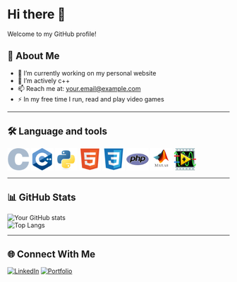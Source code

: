 # Hi there 👋

Welcome to my GitHub profile!  

## 🚀 About Me
- 🔭 I’m currently working on my personal website  
- 🌱 I’m actively c++  
- 📫 Reach me at: [your.email@example.com](mailto:your.email@example.com)  
- ⚡ In my free time I run, read and play video games

---

## 🛠️ Language and tools
<p align="left">
  <img src="https://raw.githubusercontent.com/devicons/devicon/master/icons/c/c-original.svg" alt="C" width="50" height="50"/>
  <img src="https://raw.githubusercontent.com/devicons/devicon/master/icons/cplusplus/cplusplus-original.svg" alt="C++" width="50" height="50"/>
  <img src="https://raw.githubusercontent.com/devicons/devicon/master/icons/python/python-original.svg" alt="Python" width="50" height="50"/>
  <img src="https://raw.githubusercontent.com/devicons/devicon/master/icons/html5/html5-original.svg" alt="HTML" width="50" height="50"/>
  <img src="https://raw.githubusercontent.com/devicons/devicon/master/icons/css3/css3-original.svg" alt="CSS" width="50" height="50"/>
  <img src="https://raw.githubusercontent.com/devicons/devicon/master/icons/php/php-original.svg" alt="PHP" width="50" height="50"/>
  <img src="assets/matlab.png" alt="MATLAB" width="50" height="50"/>
  <img src="assets/labview.png" alt="LabVIEW" width="50" height="50"/>
</p>


---

## 📊 GitHub Stats
![Your GitHub stats](https://github-readme-stats.vercel.app/api?username=StGeorgios&show_icons=true&theme=radical)  
![Top Langs](https://github-readme-stats.vercel.app/api/top-langs/?username=StGeorgios&layout=compact&theme=radical)

---

## 🌐 Connect With Me
[![LinkedIn](https://img.shields.io/badge/-LinkedIn-0A66C2?logo=linkedin&logoColor=white&style=flat)](https://www.linkedin.com/in/st-georgios/)
[![Portfolio](https://img.shields.io/badge/-Portfolio-000000?logo=vercel&logoColor=white&style=flat)](https://your-portfolio-link.com)



